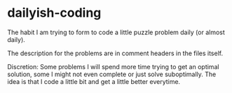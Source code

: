 # dailyish-coding

The habit I am trying to form to code a little puzzle problem daily (or almost daily). 

The description for the problems are in comment headers in the files itself.

Discretion: Some problems I will spend more time trying to get an optimal solution, some I might not even complete or just solve suboptimally. The idea is that I code a little bit and get a little better everytime.
